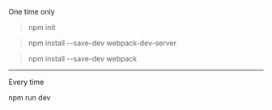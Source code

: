 One time only

> npm init

> npm install --save-dev webpack-dev-server

> npm install --save-dev webpack


*****

Every time

npm run dev
